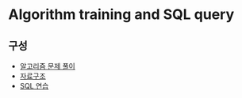 # Algorithm training and SQL query

## 구성
- [알고리즘 문제 풀이](/Algorithm_problems)
- [자료구조](/Data_structure(python))
- [SQL 연습](/SQL_query)
